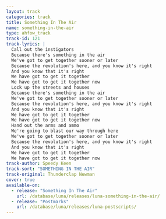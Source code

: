 ```yaml
---
layout: track
categories: track
title: Something In The Air
name: something-in-the-air
type: ahfow_track
track-id: 121
track-lyrics: |
  Call out the instigators
  Because there's something in the air
  We've got to get together sooner or later
  Because the revolution's here, and you know it's right
  And you know that it's right
  We have got to get it together
  We have got to get it together now
  Lock up the streets and houses
  Because there's something in the air
  We've got to get together sooner or later
  Because the revolution's here, and you know it's right
  And you know that it's right
  We have got to get it together
  We have got to get it together now
  Hand out the arms and ammo
  We're going to blast our way through here
  We've got to get together sooner or later
  Because the revolution's here, and you know it's right
  And you know that it's right
  We have got to get it together
  We have got to get it together now
track-author: Speedy Keen
track-sort: "SOMETHING IN THE AIR"
track-original: Thunderclap Newman
cover: true
available-on:
  - release: "Something In The Air"
    url: /database/luna/releases/luna-something-in-the-air/
  - release: "Postmarks"
    url: /database/luna/releases/luna-postscripts/
---
```

